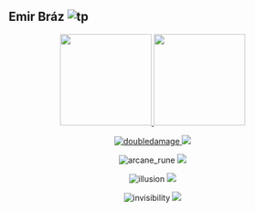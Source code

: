 ## Emir Bráz ![tp](https://github.com/pitaemir/pitaemir/assets/88199858/aa0b7869-b841-40ac-87e7-0121bc8ea8cd)

<a href="https://github.com/piaemir">

<div align="center">
  <a href="https://github.com/pitaemir">
  <img  height="160em" src="https://github-readme-stats.vercel.app/api?username=pitaemir&show_icons=true&theme=midnight-purple&include_all_commits=true&count_private=true"/>
  <img height="160em" src="https://github-readme-stats.vercel.app/api/top-langs/?username=pitaemir&layout=compact&langs_count=7&theme=midnight-purple"/>
</div>

    
<div align="center">

![doubledamage](https://github.com/pitaemir/pitaemir/assets/88199858/ed46b2a4-63e6-4779-b6c7-e6177efb940f)   <a href = "https://www.linkedin.com/in/emirbrazd2/" target = "_blank"><img src = "https://img.shields.io/badge/LinkedIn-0077B5?style=for-the-badge&logo=linkedin&logoColor=black"></a>
  
![arcane_rune](https://github.com/pitaemir/pitaemir/assets/88199858/a99888a2-4b61-463e-9e53-c87bc8fc3780)    <a href = "https://www.instagram.com/emirb.png/" target = "_blank"><img src = "https://img.shields.io/badge/Instagram-E4405F?style=for-the-badge&logo=instagram&logoColor=black"></a>
  
![illusion](https://github.com/pitaemir/pitaemir/assets/88199858/f123f244-8fab-4ec1-89d8-7d6768d71da8)       <a href = "https://twitter.com/emirbrdz" target = "_blank"><img src = "https://img.shields.io/badge/Twitter-1DA1F2?style=for-the-badge&logo=twitter&logoColor=black"></a>
    
![invisibility](https://github.com/pitaemir/pitaemir/assets/88199858/b0832c77-d011-4683-b0b0-2b0352d66a91)   <a href = "https://www.facebook.com/emirbrzd2" target = "_blank"><img src = "https://img.shields.io/badge/Facebook-1877F2?style=for-the-badge&logo=facebook&logoColor=black"></a>

  
  </div>
  
